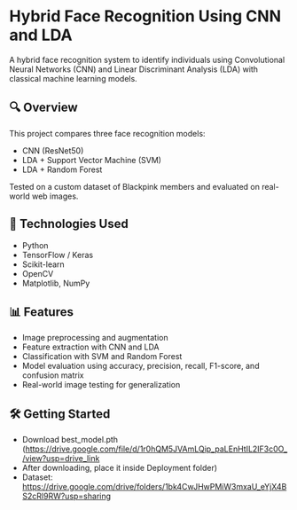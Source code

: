 # Hybrid Face Recognition Using CNN and LDA

A hybrid face recognition system to identify individuals using Convolutional Neural Networks (CNN) and Linear Discriminant Analysis (LDA) with classical machine learning models.

## 🔍 Overview
This project compares three face recognition models:
- CNN (ResNet50)
- LDA + Support Vector Machine (SVM)
- LDA + Random Forest

Tested on a custom dataset of Blackpink members and evaluated on real-world web images.

## 🧠 Technologies Used
- Python
- TensorFlow / Keras
- Scikit-learn
- OpenCV
- Matplotlib, NumPy

## 📊 Features
- Image preprocessing and augmentation
- Feature extraction with CNN and LDA
- Classification with SVM and Random Forest
- Model evaluation using accuracy, precision, recall, F1-score, and confusion matrix
- Real-world image testing for generalization

## 🛠️ Getting Started
- Download best_model.pth (https://drive.google.com/file/d/1r0hQM5JVAmLQip_paLEnHtIL2IF3c0O_/view?usp=drive_link 
- After downloading, place it inside Deployment folder)
- Dataset: https://drive.google.com/drive/folders/1bk4CwJHwPMiW3mxaU_eYjX4BS2cRl9RW?usp=sharing
